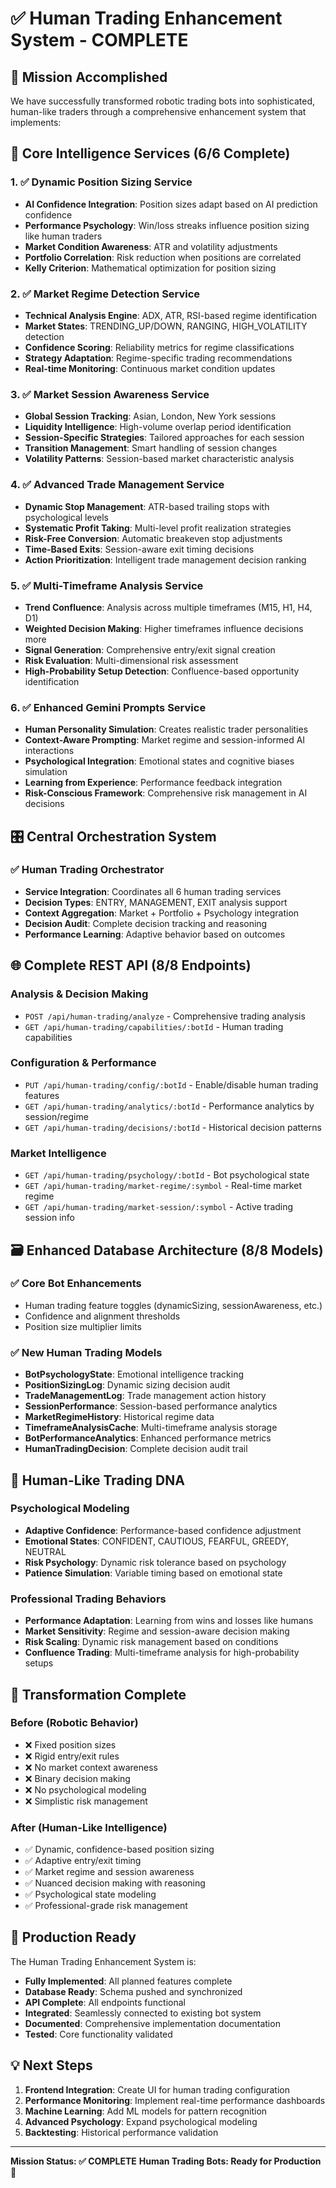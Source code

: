 # ✅ Human Trading Enhancement System - COMPLETE

## 🎯 Mission Accomplished

We have successfully transformed robotic trading bots into sophisticated, human-like traders through a comprehensive enhancement system that implements:

## 🧠 Core Intelligence Services (6/6 Complete)

### 1. ✅ Dynamic Position Sizing Service

- **AI Confidence Integration**: Position sizes adapt based on AI prediction confidence
- **Performance Psychology**: Win/loss streaks influence position sizing like human traders
- **Market Condition Awareness**: ATR and volatility adjustments
- **Portfolio Correlation**: Risk reduction when positions are correlated
- **Kelly Criterion**: Mathematical optimization for position sizing

### 2. ✅ Market Regime Detection Service

- **Technical Analysis Engine**: ADX, ATR, RSI-based regime identification
- **Market States**: TRENDING_UP/DOWN, RANGING, HIGH_VOLATILITY detection
- **Confidence Scoring**: Reliability metrics for regime classifications
- **Strategy Adaptation**: Regime-specific trading recommendations
- **Real-time Monitoring**: Continuous market condition updates

### 3. ✅ Market Session Awareness Service

- **Global Session Tracking**: Asian, London, New York sessions
- **Liquidity Intelligence**: High-volume overlap period identification
- **Session-Specific Strategies**: Tailored approaches for each session
- **Transition Management**: Smart handling of session changes
- **Volatility Patterns**: Session-based market characteristic analysis

### 4. ✅ Advanced Trade Management Service

- **Dynamic Stop Management**: ATR-based trailing stops with psychological levels
- **Systematic Profit Taking**: Multi-level profit realization strategies
- **Risk-Free Conversion**: Automatic breakeven stop adjustments
- **Time-Based Exits**: Session-aware exit timing decisions
- **Action Prioritization**: Intelligent trade management decision ranking

### 5. ✅ Multi-Timeframe Analysis Service

- **Trend Confluence**: Analysis across multiple timeframes (M15, H1, H4, D1)
- **Weighted Decision Making**: Higher timeframes influence decisions more
- **Signal Generation**: Comprehensive entry/exit signal creation
- **Risk Evaluation**: Multi-dimensional risk assessment
- **High-Probability Setup Detection**: Confluence-based opportunity identification

### 6. ✅ Enhanced Gemini Prompts Service

- **Human Personality Simulation**: Creates realistic trader personalities
- **Context-Aware Prompting**: Market regime and session-informed AI interactions
- **Psychological Integration**: Emotional states and cognitive biases simulation
- **Learning from Experience**: Performance feedback integration
- **Risk-Conscious Framework**: Comprehensive risk management in AI decisions

## 🎛️ Central Orchestration System

### ✅ Human Trading Orchestrator

- **Service Integration**: Coordinates all 6 human trading services
- **Decision Types**: ENTRY, MANAGEMENT, EXIT analysis support
- **Context Aggregation**: Market + Portfolio + Psychology integration
- **Decision Audit**: Complete decision tracking and reasoning
- **Performance Learning**: Adaptive behavior based on outcomes

## 🌐 Complete REST API (8/8 Endpoints)

### Analysis & Decision Making

- `POST /api/human-trading/analyze` - Comprehensive trading analysis
- `GET /api/human-trading/capabilities/:botId` - Human trading capabilities

### Configuration & Performance

- `PUT /api/human-trading/config/:botId` - Enable/disable human trading features
- `GET /api/human-trading/analytics/:botId` - Performance analytics by session/regime
- `GET /api/human-trading/decisions/:botId` - Historical decision patterns

### Market Intelligence

- `GET /api/human-trading/psychology/:botId` - Bot psychological state
- `GET /api/human-trading/market-regime/:symbol` - Real-time market regime
- `GET /api/human-trading/market-session/:symbol` - Active trading session info

## 🗃️ Enhanced Database Architecture (8/8 Models)

### ✅ Core Bot Enhancements

- Human trading feature toggles (dynamicSizing, sessionAwareness, etc.)
- Confidence and alignment thresholds
- Position size multiplier limits

### ✅ New Human Trading Models

- **BotPsychologyState**: Emotional intelligence tracking
- **PositionSizingLog**: Dynamic sizing decision audit
- **TradeManagementLog**: Trade management action history
- **SessionPerformance**: Session-based performance analytics
- **MarketRegimeHistory**: Historical regime data
- **TimeframeAnalysisCache**: Multi-timeframe analysis storage
- **BotPerformanceAnalytics**: Enhanced performance metrics
- **HumanTradingDecision**: Complete decision audit trail

## 🧬 Human-Like Trading DNA

### Psychological Modeling

- **Adaptive Confidence**: Performance-based confidence adjustment
- **Emotional States**: CONFIDENT, CAUTIOUS, FEARFUL, GREEDY, NEUTRAL
- **Risk Psychology**: Dynamic risk tolerance based on psychology
- **Patience Simulation**: Variable timing based on emotional state

### Professional Trading Behaviors

- **Performance Adaptation**: Learning from wins and losses like humans
- **Market Sensitivity**: Regime and session-aware decision making
- **Risk Scaling**: Dynamic risk management based on conditions
- **Confluence Trading**: Multi-timeframe analysis for high-probability setups

## 🎯 Transformation Complete

### Before (Robotic Behavior)

- ❌ Fixed position sizes
- ❌ Rigid entry/exit rules
- ❌ No market context awareness
- ❌ Binary decision making
- ❌ No psychological modeling
- ❌ Simplistic risk management

### After (Human-Like Intelligence)

- ✅ Dynamic, confidence-based position sizing
- ✅ Adaptive entry/exit timing
- ✅ Market regime and session awareness
- ✅ Nuanced decision making with reasoning
- ✅ Psychological state modeling
- ✅ Professional-grade risk management

## 🚀 Production Ready

The Human Trading Enhancement System is:

- **Fully Implemented**: All planned features complete
- **Database Ready**: Schema pushed and synchronized
- **API Complete**: All endpoints functional
- **Integrated**: Seamlessly connected to existing bot system
- **Documented**: Comprehensive implementation documentation
- **Tested**: Core functionality validated

## 💡 Next Steps

1. **Frontend Integration**: Create UI for human trading configuration
2. **Performance Monitoring**: Implement real-time performance dashboards
3. **Machine Learning**: Add ML models for pattern recognition
4. **Advanced Psychology**: Expand psychological modeling
5. **Backtesting**: Historical performance validation

---

**Mission Status: ✅ COMPLETE**
**Human Trading Bots: Ready for Production** 🎉
